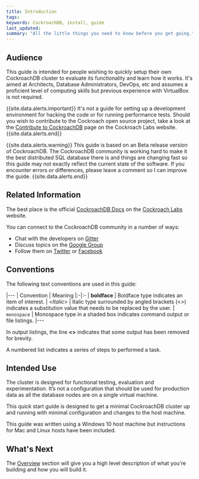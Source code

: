 ```yaml
---
title: Introduction
tags: 
keywords: CockroachDB, install, guide
last_updated: 
summary: "All the little things you need to know before you get going."
---
```


## Audience

This guide is intended for people wishing to quickly setup their own CockroachDB cluster to evaluate its functionality and learn how it works. It's aimed at Architects, Database Administrators, DevOps, etc and assumes a proficient level of computing skills but previous experience with VirtualBox is not required.

{{site.data.alerts.important}}
It's not a guide for setting up a development environment for hacking the code or for running performance tests. Should you wish to contribute to the Cockroach open source project, take a look at the <a href="https://www.cockroachlabs.com/docs/contribute-to-cockroachdb.html">Contribute to CockroachDB</a> page on the Cockroach Labs website.
{{site.data.alerts.end}}

{{site.data.alerts.warning}}
This guide is based on an Beta release version of CockroachDB. The CockroachDB community is working hard to make it the best distributed SQL database there is and things are changing fast so this guide may not exactly reflect the current state of the software. If you encounter errors or differences, please leave a comment so I can improve the guide.
{{site.data.alerts.end}}


## Related Information

The best place is the official [CockroachDB Docs](https://www.cockroachlabs.com/docs/) on the [Cockroach Labs](https://www.cockroachlabs.com/) website.

You can connect to the CockroachDB community in a number of ways:

- Chat with the developers on [Gitter](https://gitter.im/cockroachdb/cockroach)
- Discuss topics on the [Google Group](https://groups.google.com/forum/#!forum/cockroach-db)
- Follow them on [Twitter](https://twitter.com/cockroachdb) or [Facebook](https://www.facebook.com/cockroachlabs/)


## Conventions

The following text conventions are used in this guide:

|---
| Convention | Meaning 
|:-|:-
| **boldface** | Boldface type indicates an item of interest.
| <*Italic*> | Italic type surrounded by angled brackets (<>) indicates a substitution value that needs to be replaced by the user.
| `monospace` | Monospace type in a shaded box indicates command output or file listings.
|---

In output listings, the line **<<output snip>>** indicates that some output has been removed for brevity.

A numbered list indicates a series of steps to performed a task.


## Intended Use

The cluster is designed for functional testing, evaluation and experimentation. It’s not a configuration that should be used for production data as all the database nodes are on a single virtual machine.

This quick start guide is designed to get a minimal CockroachDB cluster up and running with minimal configuration and changes to the host machine.

This guide was written using a Windows 10 host machine but instructions for Mac and Linux hosts have been included.


## What's Next

The [Overview](cockroach-vb-single_overview) section will give you a high level description of what you're building and how you will build it.

